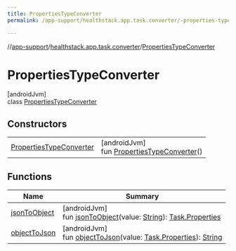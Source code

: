 ```yaml
---
title: PropertiesTypeConverter
permalink: /app-support/healthstack.app.task.converter/-properties-type-converter/index.html

---
```

//[app-support](/app-support.html)/[healthstack.app.task.converter](../index.html)/[PropertiesTypeConverter](index.html)



# PropertiesTypeConverter



[androidJvm]\
class [PropertiesTypeConverter](index.html)



## Constructors


| | |
|---|---|
| [PropertiesTypeConverter](-properties-type-converter.html) | [androidJvm]<br>fun [PropertiesTypeConverter](-properties-type-converter.html)() |


## Functions


| Name | Summary |
|---|---|
| [jsonToObject](json-to-object.html) | [androidJvm]<br>fun [jsonToObject](json-to-object.html)(value: [String](https://kotlinlang.org/api/latest/jvm/stdlib/kotlin/-string/index.html)): [Task.Properties](../../healthstack.app.task.entity/-task/-properties/index.html) |
| [objectToJson](object-to-json.html) | [androidJvm]<br>fun [objectToJson](object-to-json.html)(value: [Task.Properties](../../healthstack.app.task.entity/-task/-properties/index.html)): [String](https://kotlinlang.org/api/latest/jvm/stdlib/kotlin/-string/index.html) |

